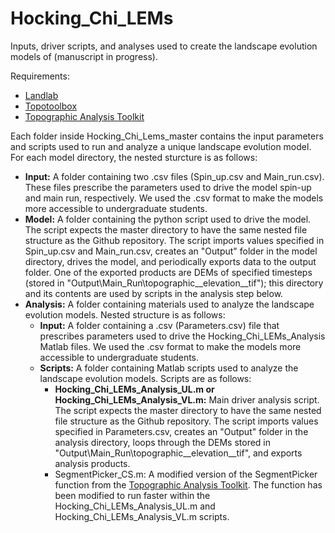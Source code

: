 # Hocking_Chi_LEMs
Inputs, driver scripts, and analyses used to create the landscape evolution models of (manuscript in progress).

Requirements:
* [Landlab](https://landlab.github.io/#/)
* [Topotoolbox](https://topotoolbox.wordpress.com/)
* [Topographic Analysis Toolkit](https://github.com/amforte/Topographic-Analysis-Kit)

Each folder inside Hocking_Chi_Lems_master contains the input parameters and scripts used to run and analyze a unique landscape evolution model. For each model directory, the nested sturcture is as follows:

* **Input:** A folder containing two .csv files (Spin_up.csv and Main_run.csv). These files prescribe the parameters used to drive the model spin-up and main run, respectively. We used the .csv format to make the models more accessible to undergraduate students.
* **Model:** A folder containing the python script used to drive the model. The script expects the master directory to have the same nested file structure as the Github repository. The script imports values specified in Spin_up.csv and Main_run.csv, creates an "Output" folder in the model directory, drives the model, and periodically exports data to the output folder. One of the exported products are DEMs of specified timesteps (stored in "Output\Main_Run\topographic__elevation__tif"); this directory and its contents are used by scripts in the analysis step below.
* **Analysis:** A folder containing materials used to analyze the landscape evolution models. Nested structure is as follows:
  - **Input:** A folder containing a .csv (Parameters.csv) file that prescribes parameters used to drive the Hocking_Chi_LEMs_Analysis Matlab files. We used the .csv format to make the models more accessible to undergraduate students.
  - **Scripts:** A folder containing Matlab scripts used to analyze the landscape evolution models. Scripts are as follows:
    - **Hocking_Chi_LEMs_Analysis_UL.m or Hocking_Chi_LEMs_Analysis_VL.m:** Main driver analysis script. The script expects the master directory to have the same nested file structure as the Github repository. The script imports values specified in Parameters.csv, creates an "Output" folder in the analysis directory, loops through the DEMs stored in "Output\Main_Run\topographic__elevation__tif", and exports analysis products.
    - SegmentPicker_CS.m: A modified version of the SegmentPicker function from the [Topographic Analysis Toolkit](https://github.com/amforte/Topographic-Analysis-Kit). The function has been modified to run faster within the Hocking_Chi_LEMs_Analysis_UL.m and Hocking_Chi_LEMs_Analysis_VL.m scripts. 

